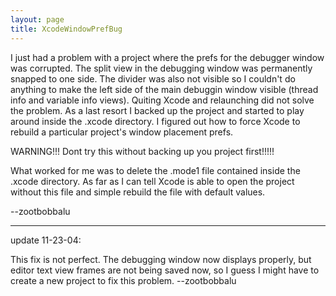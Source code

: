 ```yaml
---
layout: page
title: XcodeWindowPrefBug
---
```




I just had a problem with a project where the prefs for the debugger window was corrupted. The split view in the debugging window was permanently snapped to one side. The divider was also not visible so I couldn't do anything to make the left side of the main debuggin window visible (thread info and variable info views). Quiting Xcode and relaunching did not solve the problem. As a last resort I backed up the project and started to play around inside the     .xcode directory. I figured out how to force Xcode to rebuild a particular project's window placement prefs.

WARNING!!! Dont try this without backing up you project first!!!!!

What worked for me was to delete the     .mode1 file contained inside the     .xcode directory. As far as I can tell Xcode is able to open the project without this file and simple rebuild the file with default values. 

--zootbobbalu

----

update 11-23-04: 

This fix is not perfect. The debugging window now displays properly, but editor text view frames are not being saved now, so I guess I might have to create a new project to fix this problem. --zootbobbalu
